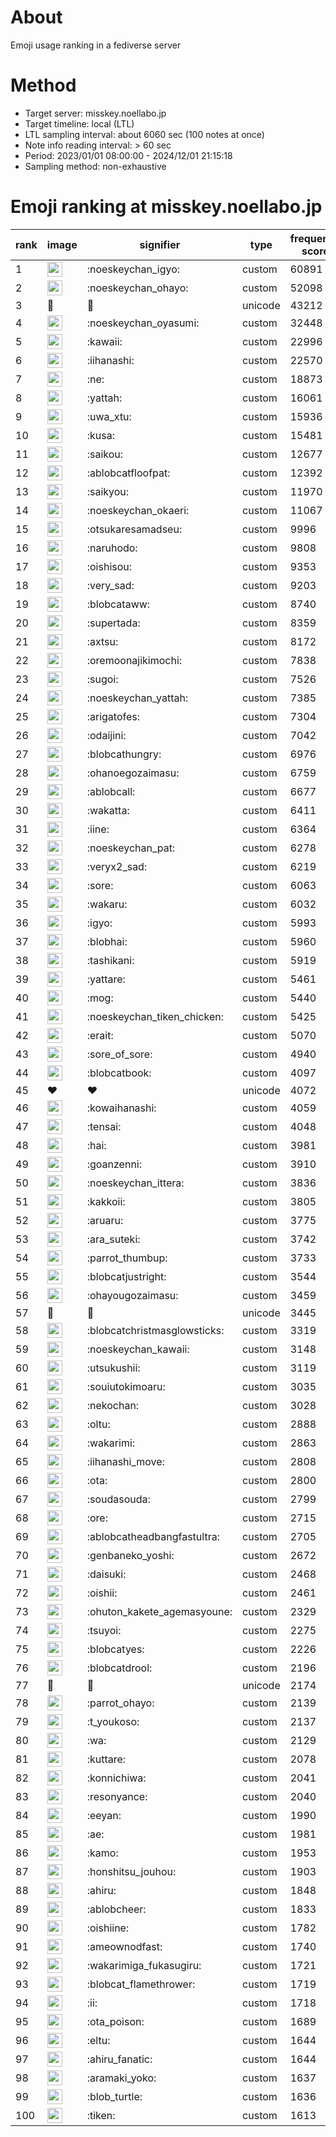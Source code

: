 # About
Emoji usage ranking in a fediverse server

# Method
- Target server: misskey.noellabo.jp
- Target timeline: local (LTL)
- LTL sampling interval: about 6060 sec (100 notes at once)
- Note info reading interval: > 60 sec
- Period: 2023/01/01 08:00:00 - 2024/12/01 21:15:18 
- Sampling method: non-exhaustive

# Emoji ranking at misskey.noellabo.jp

|rank|image|signifier|type|frequency score|
|----|----|----|----|----|
|1|<img height="24" src="https://misskey.noellabo.jp/emoji/noeskeychan_igyo.webp">|:noeskeychan_igyo:|custom|60891|
|2|<img height="24" src="https://misskey.noellabo.jp/emoji/noeskeychan_ohayo.webp">|:noeskeychan_ohayo:|custom|52098|
|3|🎉|🎉|unicode|43212|
|4|<img height="24" src="https://misskey.noellabo.jp/emoji/noeskeychan_oyasumi.webp">|:noeskeychan_oyasumi:|custom|32448|
|5|<img height="24" src="https://misskey.noellabo.jp/emoji/kawaii.webp">|:kawaii:|custom|22996|
|6|<img height="24" src="https://misskey.noellabo.jp/emoji/iihanashi.webp">|:iihanashi:|custom|22570|
|7|<img height="24" src="https://misskey.noellabo.jp/emoji/ne.webp">|:ne:|custom|18873|
|8|<img height="24" src="https://misskey.noellabo.jp/emoji/yattah.webp">|:yattah:|custom|16061|
|9|<img height="24" src="https://misskey.noellabo.jp/emoji/uwa_xtu.webp">|:uwa_xtu:|custom|15936|
|10|<img height="24" src="https://misskey.noellabo.jp/emoji/kusa.webp">|:kusa:|custom|15481|
|11|<img height="24" src="https://misskey.noellabo.jp/emoji/saikou.webp">|:saikou:|custom|12677|
|12|<img height="24" src="https://misskey.noellabo.jp/emoji/ablobcatfloofpat.webp">|:ablobcatfloofpat:|custom|12392|
|13|<img height="24" src="https://misskey.noellabo.jp/emoji/saikyou.webp">|:saikyou:|custom|11970|
|14|<img height="24" src="https://misskey.noellabo.jp/emoji/noeskeychan_okaeri.webp">|:noeskeychan_okaeri:|custom|11067|
|15|<img height="24" src="https://misskey.noellabo.jp/emoji/otsukaresamadseu.webp">|:otsukaresamadseu:|custom|9996|
|16|<img height="24" src="https://misskey.noellabo.jp/emoji/naruhodo.webp">|:naruhodo:|custom|9808|
|17|<img height="24" src="https://misskey.noellabo.jp/emoji/oishisou.webp">|:oishisou:|custom|9353|
|18|<img height="24" src="https://misskey.noellabo.jp/emoji/very_sad.webp">|:very_sad:|custom|9203|
|19|<img height="24" src="https://misskey.noellabo.jp/emoji/blobcataww.webp">|:blobcataww:|custom|8740|
|20|<img height="24" src="https://misskey.noellabo.jp/emoji/supertada.webp">|:supertada:|custom|8359|
|21|<img height="24" src="https://misskey.noellabo.jp/emoji/axtsu.webp">|:axtsu:|custom|8172|
|22|<img height="24" src="https://misskey.noellabo.jp/emoji/oremoonajikimochi.webp">|:oremoonajikimochi:|custom|7838|
|23|<img height="24" src="https://misskey.noellabo.jp/emoji/sugoi.webp">|:sugoi:|custom|7526|
|24|<img height="24" src="https://misskey.noellabo.jp/emoji/noeskeychan_yattah.webp">|:noeskeychan_yattah:|custom|7385|
|25|<img height="24" src="https://misskey.noellabo.jp/emoji/arigatofes.webp">|:arigatofes:|custom|7304|
|26|<img height="24" src="https://misskey.noellabo.jp/emoji/odaijini.webp">|:odaijini:|custom|7042|
|27|<img height="24" src="https://misskey.noellabo.jp/emoji/blobcathungry.webp">|:blobcathungry:|custom|6976|
|28|<img height="24" src="https://misskey.noellabo.jp/emoji/ohanoegozaimasu.webp">|:ohanoegozaimasu:|custom|6759|
|29|<img height="24" src="https://misskey.noellabo.jp/emoji/ablobcall.webp">|:ablobcall:|custom|6677|
|30|<img height="24" src="https://misskey.noellabo.jp/emoji/wakatta.webp">|:wakatta:|custom|6411|
|31|<img height="24" src="https://misskey.noellabo.jp/emoji/iine.webp">|:iine:|custom|6364|
|32|<img height="24" src="https://misskey.noellabo.jp/emoji/noeskeychan_pat.webp">|:noeskeychan_pat:|custom|6278|
|33|<img height="24" src="https://misskey.noellabo.jp/emoji/veryx2_sad.webp">|:veryx2_sad:|custom|6219|
|34|<img height="24" src="https://misskey.noellabo.jp/emoji/sore.webp">|:sore:|custom|6063|
|35|<img height="24" src="https://misskey.noellabo.jp/emoji/wakaru.webp">|:wakaru:|custom|6032|
|36|<img height="24" src="https://misskey.noellabo.jp/emoji/igyo.webp">|:igyo:|custom|5993|
|37|<img height="24" src="https://misskey.noellabo.jp/emoji/blobhai.webp">|:blobhai:|custom|5960|
|38|<img height="24" src="https://misskey.noellabo.jp/emoji/tashikani.webp">|:tashikani:|custom|5919|
|39|<img height="24" src="https://misskey.noellabo.jp/emoji/yattare.webp">|:yattare:|custom|5461|
|40|<img height="24" src="https://misskey.noellabo.jp/emoji/mog.webp">|:mog:|custom|5440|
|41|<img height="24" src="https://misskey.noellabo.jp/emoji/noeskeychan_tiken_chicken.webp">|:noeskeychan_tiken_chicken:|custom|5425|
|42|<img height="24" src="https://misskey.noellabo.jp/emoji/erait.webp">|:erait:|custom|5070|
|43|<img height="24" src="https://misskey.noellabo.jp/emoji/sore_of_sore.webp">|:sore_of_sore:|custom|4940|
|44|<img height="24" src="https://misskey.noellabo.jp/emoji/blobcatbook.webp">|:blobcatbook:|custom|4097|
|45|❤|❤|unicode|4072|
|46|<img height="24" src="https://misskey.noellabo.jp/emoji/kowaihanashi.webp">|:kowaihanashi:|custom|4059|
|47|<img height="24" src="https://misskey.noellabo.jp/emoji/tensai.webp">|:tensai:|custom|4048|
|48|<img height="24" src="https://misskey.noellabo.jp/emoji/hai.webp">|:hai:|custom|3981|
|49|<img height="24" src="https://misskey.noellabo.jp/emoji/goanzenni.webp">|:goanzenni:|custom|3910|
|50|<img height="24" src="https://misskey.noellabo.jp/emoji/noeskeychan_ittera.webp">|:noeskeychan_ittera:|custom|3836|
|51|<img height="24" src="https://misskey.noellabo.jp/emoji/kakkoii.webp">|:kakkoii:|custom|3805|
|52|<img height="24" src="https://misskey.noellabo.jp/emoji/aruaru.webp">|:aruaru:|custom|3775|
|53|<img height="24" src="https://misskey.noellabo.jp/emoji/ara_suteki.webp">|:ara_suteki:|custom|3742|
|54|<img height="24" src="https://misskey.noellabo.jp/emoji/parrot_thumbup.webp">|:parrot_thumbup:|custom|3733|
|55|<img height="24" src="https://misskey.noellabo.jp/emoji/blobcatjustright.webp">|:blobcatjustright:|custom|3544|
|56|<img height="24" src="https://misskey.noellabo.jp/emoji/ohayougozaimasu.webp">|:ohayougozaimasu:|custom|3459|
|57|🍗|🍗|unicode|3445|
|58|<img height="24" src="https://misskey.noellabo.jp/emoji/blobcatchristmasglowsticks.webp">|:blobcatchristmasglowsticks:|custom|3319|
|59|<img height="24" src="https://misskey.noellabo.jp/emoji/noeskeychan_kawaii.webp">|:noeskeychan_kawaii:|custom|3148|
|60|<img height="24" src="https://misskey.noellabo.jp/emoji/utsukushii.webp">|:utsukushii:|custom|3119|
|61|<img height="24" src="https://misskey.noellabo.jp/emoji/souiutokimoaru.webp">|:souiutokimoaru:|custom|3035|
|62|<img height="24" src="https://misskey.noellabo.jp/emoji/nekochan.webp">|:nekochan:|custom|3028|
|63|<img height="24" src="https://misskey.noellabo.jp/emoji/oltu.webp">|:oltu:|custom|2888|
|64|<img height="24" src="https://misskey.noellabo.jp/emoji/wakarimi.webp">|:wakarimi:|custom|2863|
|65|<img height="24" src="https://misskey.noellabo.jp/emoji/iihanashi_move.webp">|:iihanashi_move:|custom|2808|
|66|<img height="24" src="https://misskey.noellabo.jp/emoji/ota.webp">|:ota:|custom|2800|
|67|<img height="24" src="https://misskey.noellabo.jp/emoji/soudasouda.webp">|:soudasouda:|custom|2799|
|68|<img height="24" src="https://misskey.noellabo.jp/emoji/ore.webp">|:ore:|custom|2715|
|69|<img height="24" src="https://misskey.noellabo.jp/emoji/ablobcatheadbangfastultra.webp">|:ablobcatheadbangfastultra:|custom|2705|
|70|<img height="24" src="https://misskey.noellabo.jp/emoji/genbaneko_yoshi.webp">|:genbaneko_yoshi:|custom|2672|
|71|<img height="24" src="https://misskey.noellabo.jp/emoji/daisuki.webp">|:daisuki:|custom|2468|
|72|<img height="24" src="https://misskey.noellabo.jp/emoji/oishii.webp">|:oishii:|custom|2461|
|73|<img height="24" src="https://misskey.noellabo.jp/emoji/ohuton_kakete_agemasyoune.webp">|:ohuton_kakete_agemasyoune:|custom|2329|
|74|<img height="24" src="https://misskey.noellabo.jp/emoji/tsuyoi.webp">|:tsuyoi:|custom|2275|
|75|<img height="24" src="https://misskey.noellabo.jp/emoji/blobcatyes.webp">|:blobcatyes:|custom|2226|
|76|<img height="24" src="https://misskey.noellabo.jp/emoji/blobcatdrool.webp">|:blobcatdrool:|custom|2196|
|77|👀|👀|unicode|2174|
|78|<img height="24" src="https://misskey.noellabo.jp/emoji/parrot_ohayo.webp">|:parrot_ohayo:|custom|2139|
|79|<img height="24" src="https://misskey.noellabo.jp/emoji/t_youkoso.webp">|:t_youkoso:|custom|2137|
|80|<img height="24" src="https://misskey.noellabo.jp/emoji/wa.webp">|:wa:|custom|2129|
|81|<img height="24" src="https://misskey.noellabo.jp/emoji/kuttare.webp">|:kuttare:|custom|2078|
|82|<img height="24" src="https://misskey.noellabo.jp/emoji/konnichiwa.webp">|:konnichiwa:|custom|2041|
|83|<img height="24" src="https://misskey.noellabo.jp/emoji/resonyance.webp">|:resonyance:|custom|2040|
|84|<img height="24" src="https://misskey.noellabo.jp/emoji/eeyan.webp">|:eeyan:|custom|1990|
|85|<img height="24" src="https://misskey.noellabo.jp/emoji/ae.webp">|:ae:|custom|1981|
|86|<img height="24" src="https://misskey.noellabo.jp/emoji/kamo.webp">|:kamo:|custom|1953|
|87|<img height="24" src="https://misskey.noellabo.jp/emoji/honshitsu_jouhou.webp">|:honshitsu_jouhou:|custom|1903|
|88|<img height="24" src="https://misskey.noellabo.jp/emoji/ahiru.webp">|:ahiru:|custom|1848|
|89|<img height="24" src="https://misskey.noellabo.jp/emoji/ablobcheer.webp">|:ablobcheer:|custom|1833|
|90|<img height="24" src="https://misskey.noellabo.jp/emoji/oishiine.webp">|:oishiine:|custom|1782|
|91|<img height="24" src="https://misskey.noellabo.jp/emoji/ameownodfast.webp">|:ameownodfast:|custom|1740|
|92|<img height="24" src="https://misskey.noellabo.jp/emoji/wakarimiga_fukasugiru.webp">|:wakarimiga_fukasugiru:|custom|1721|
|93|<img height="24" src="https://misskey.noellabo.jp/emoji/blobcat_flamethrower.webp">|:blobcat_flamethrower:|custom|1719|
|94|<img height="24" src="https://misskey.noellabo.jp/emoji/ii.webp">|:ii:|custom|1718|
|95|<img height="24" src="https://misskey.noellabo.jp/emoji/ota_poison.webp">|:ota_poison:|custom|1689|
|96|<img height="24" src="https://misskey.noellabo.jp/emoji/eltu.webp">|:eltu:|custom|1644|
|97|<img height="24" src="https://misskey.noellabo.jp/emoji/ahiru_fanatic.webp">|:ahiru_fanatic:|custom|1644|
|98|<img height="24" src="https://misskey.noellabo.jp/emoji/aramaki_yoko.webp">|:aramaki_yoko:|custom|1637|
|99|<img height="24" src="https://misskey.noellabo.jp/emoji/blob_turtle.webp">|:blob_turtle:|custom|1636|
|100|<img height="24" src="https://misskey.noellabo.jp/emoji/tiken.webp">|:tiken:|custom|1613|

